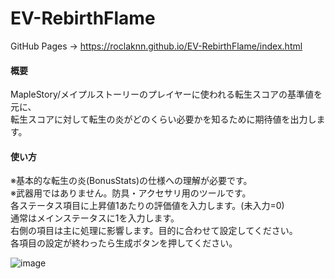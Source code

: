 # EV-RebirthFlame
GitHub Pages -> https://roclaknn.github.io/EV-RebirthFlame/index.html

#### 概要
MapleStory/メイプルストーリーのプレイヤーに使われる転生スコアの基準値を元に、<br>
転生スコアに対して転生の炎がどのくらい必要かを知るために期待値を出力します。<br>

#### 使い方
※基本的な転生の炎(BonusStats)の仕様への理解が必要です。<br>
※武器用ではありません。防具・アクセサリ用のツールです。<br>
各ステータス項目に上昇値1あたりの評価値を入力します。(未入力=0)<br>
通常はメインステータスに1を入力します。<br>
右側の項目は主に処理に影響します。目的に合わせて設定してください。<br>
各項目の設定が終わったら生成ボタンを押してください。<br>

![image](https://github.com/roclAknn/EV-RebirthFlame/assets/80640021/4b229358-9857-4f5e-9bce-d5f6e0f64d3a)
